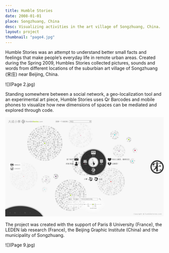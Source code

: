 ```yaml
---
title: Humble Stories
date: 2008-01-01
place: Songzhuang, China
desc: Visualizing activities in the art village of Songzhuang, China.
layout: project
thumbnail: "page4.jpg"
---
```


Humble Stories was an attempt to understand better small facts and feelings that make people’s everyday life in remote urban areas. Created during the Spring 2009, Humbles Stories collected pictures, sounds and words from different locations of the suburbian art village of Songzhuang (宋庄) near Beijing, China.


![](Page 2.jpg)

Standing somewhere between a social network, a geo-localization tool and an experimental art piece, Humble Stories uses Qr Barcodes and mobile phones to visualize how new dimensions of spaces can be mediated and explored through code.

![](choosea.jpg)

The project was created with the support of Paris 8 University (France), the LEDEN lab research (France), the Beijing Graphic Institute (China) and the municipality of Songzhuang.

![](Page 9.jpg)
